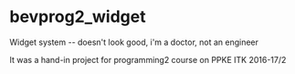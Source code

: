 # bevprog2_widget
Widget system -- doesn't look good, i'm a doctor, not an engineer

It was a hand-in project for programming2 course on PPKE ITK 2016-17/2
